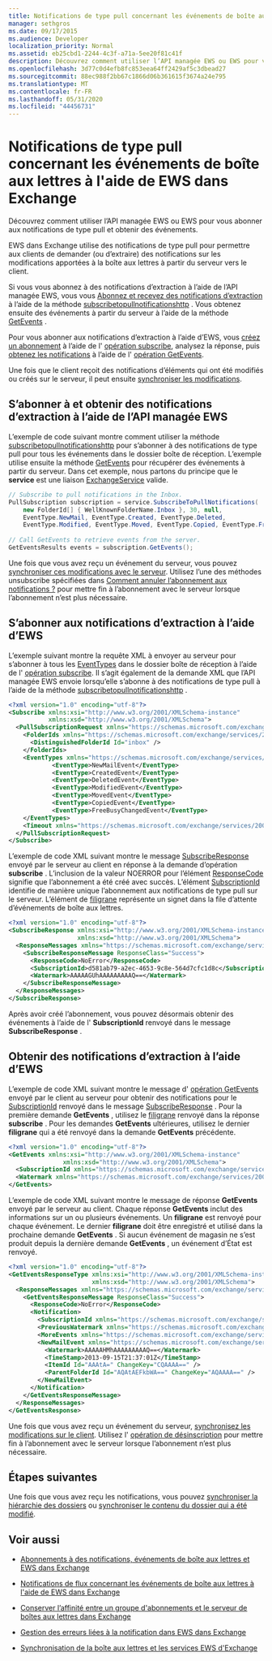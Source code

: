 ```yaml
---
title: Notifications de type pull concernant les événements de boîte aux lettres à l'aide de EWS dans Exchange
manager: sethgros
ms.date: 09/17/2015
ms.audience: Developer
localization_priority: Normal
ms.assetid: eb25cbd1-2244-4c3f-a71a-5ee20f81c41f
description: Découvrez comment utiliser l’API managée EWS ou EWS pour vous abonner aux notifications de type pull et obtenir des événements.
ms.openlocfilehash: 3d77c0d4efb8fc853eea64ff2429af5c3dbead27
ms.sourcegitcommit: 88ec988f2bb67c1866d06b361615f3674a24e795
ms.translationtype: MT
ms.contentlocale: fr-FR
ms.lasthandoff: 05/31/2020
ms.locfileid: "44456731"
---
```

# <a name="pull-notifications-about-mailbox-events-by-using-ews-in-exchange"></a>Notifications de type pull concernant les événements de boîte aux lettres à l'aide de EWS dans Exchange

Découvrez comment utiliser l’API managée EWS ou EWS pour vous abonner aux notifications de type pull et obtenir des événements.
  
EWS dans Exchange utilise des notifications de type pull pour permettre aux clients de demander (ou d’extraire) des notifications sur les modifications apportées à la boîte aux lettres à partir du serveur vers le client.
  
Si vous vous abonnez à des notifications d’extraction à l’aide de l’API managée EWS, vous vous [Abonnez et recevez des notifications d’extraction](how-to-pull-notifications-about-mailbox-events-by-using-ews-in-exchange.md#bk_cepullewsma) à l’aide de la méthode [subscribetopullnotificationshttp](https://msdn.microsoft.com/library/microsoft.exchange.webservices.data.exchangeservice.subscribetopullnotifications%28v=exchg.80%29.aspx) . Vous obtenez ensuite des événements à partir du serveur à l’aide de la méthode [GetEvents](https://msdn.microsoft.com/library/microsoft.exchange.webservices.data.pullsubscription.getevents%28v=exchg.80%29.aspx) . 
  
Pour vous abonner aux notifications d’extraction à l’aide d’EWS, vous [créez un abonnement](how-to-pull-notifications-about-mailbox-events-by-using-ews-in-exchange.md#bk_cepullews) à l’aide de l' [opération subscribe](https://msdn.microsoft.com/library/f17c3d08-c79e-41f1-ba31-6e41e7aafd87%28Office.15%29.aspx), analysez la réponse, puis [obtenez les notifications](how-to-pull-notifications-about-mailbox-events-by-using-ews-in-exchange.md#bk_getpull) à l’aide de l' [opération GetEvents](https://msdn.microsoft.com/library/f268efe5-9a1a-41a2-b6a6-51fcde7720a1%28Office.15%29.aspx).
  
Une fois que le client reçoit des notifications d’éléments qui ont été modifiés ou créés sur le serveur, il peut ensuite [synchroniser les modifications](how-to-pull-notifications-about-mailbox-events-by-using-ews-in-exchange.md#bk_nextsteps).
  
## <a name="subscribe-to-and-get-pull-notifications-by-using-the-ews-managed-api"></a>S’abonner à et obtenir des notifications d’extraction à l’aide de l’API managée EWS
<a name="bk_cepullewsma"> </a>

L’exemple de code suivant montre comment utiliser la méthode [subscribetopullnotificationshttp](https://msdn.microsoft.com/library/microsoft.exchange.webservices.data.exchangeservice.subscribetopullnotifications%28v=exchg.80%29.aspx) pour s’abonner à des notifications de type pull pour tous les événements dans le dossier boîte de réception. L’exemple utilise ensuite la méthode [GetEvents](https://msdn.microsoft.com/library/microsoft.exchange.webservices.data.pullsubscription.getevents%28v=exchg.80%29.aspx) pour récupérer des événements à partir du serveur. Dans cet exemple, nous partons du principe que le **service** est une liaison [ExchangeService](https://msdn.microsoft.com/library/microsoft.exchange.webservices.data.exchangeservice%28v=exchg.80%29.aspx) valide. 
  
```cs
// Subscribe to pull notifications in the Inbox.
PullSubscription subscription = service.SubscribeToPullNotifications( 
    new FolderId[] { WellKnownFolderName.Inbox }, 30, null, 
    EventType.NewMail, EventType.Created, EventType.Deleted,
    EventType.Modified, EventType.Moved, EventType.Copied, EventType.FreeBusyChanged); 
 
// Call GetEvents to retrieve events from the server. 
GetEventsResults events = subscription.GetEvents(); 
```

Une fois que vous avez reçu un événement du serveur, vous pouvez [synchroniser ces modifications avec le serveur](how-to-pull-notifications-about-mailbox-events-by-using-ews-in-exchange.md#bk_nextsteps). Utilisez l’une des méthodes unsubscribe spécifiées dans [Comment annuler l’abonnement aux notifications ?](notification-subscriptions-mailbox-events-and-ews-in-exchange.md#bk_notifunsubscribe) pour mettre fin à l’abonnement avec le serveur lorsque l’abonnement n’est plus nécessaire. 
  
## <a name="subscribe-to-pull-notifications-by-using-ews"></a>S’abonner aux notifications d’extraction à l’aide d’EWS
<a name="bk_cepullews"> </a>

L’exemple suivant montre la requête XML à envoyer au serveur pour s’abonner à tous les [EventTypes](https://msdn.microsoft.com/library/29ded9e5-f191-4aa3-bc3e-500de2fc8818%28Office.15%29.aspx) dans le dossier boîte de réception à l’aide de l' [opération subscribe](https://msdn.microsoft.com/library/f17c3d08-c79e-41f1-ba31-6e41e7aafd87%28Office.15%29.aspx). Il s’agit également de la demande XML que l’API managée EWS envoie lorsqu’elle s’abonne à des notifications de type pull à l’aide de la méthode [subscribetopullnotificationshttp](https://msdn.microsoft.com/library/microsoft.exchange.webservices.data.exchangeservice.subscribetopullnotifications%28v=exchg.80%29.aspx) . 
  
```XML
<?xml version="1.0" encoding="utf-8"?>
<Subscribe xmlns:xsi="http://www.w3.org/2001/XMLSchema-instance" 
           xmlns:xsd="http://www.w3.org/2001/XMLSchema">
  <PullSubscriptionRequest xmlns="https://schemas.microsoft.com/exchange/services/2006/messages">
    <FolderIds xmlns="https://schemas.microsoft.com/exchange/services/2006/types">
      <DistinguishedFolderId Id="inbox" />
    </FolderIds>
    <EventTypes xmlns="https://schemas.microsoft.com/exchange/services/2006/types">
            <EventType>NewMailEvent</EventType>
            <EventType>CreatedEvent</EventType>
            <EventType>DeletedEvent</EventType>
            <EventType>ModifiedEvent</EventType>
            <EventType>MovedEvent</EventType>
            <EventType>CopiedEvent</EventType>
            <EventType>FreeBusyChangedEvent</EventType>
    </EventTypes>
    <Timeout xmlns="https://schemas.microsoft.com/exchange/services/2006/types">30</Timeout>
  </PullSubscriptionRequest>
</Subscribe>
```

L’exemple de code XML suivant montre le message [SubscribeResponse](https://msdn.microsoft.com/library/fd87e9b7-c231-44fa-9f5b-19ae96cda5cc%28Office.15%29.aspx) envoyé par le serveur au client en réponse à la demande d’opération **subscribe** . L’inclusion de la valeur NOERROR pour l’élément [ResponseCode](https://msdn.microsoft.com/library/4b84d670-74c9-4d6d-84e7-f0a9f76f0d93%28Office.15%29.aspx) signifie que l’abonnement a été créé avec succès. L’élément [SubscriptionId](https://msdn.microsoft.com/library/77c0abab-69e8-428e-8c20-22258e4ef71b%28Office.15%29.aspx) identifie de manière unique l’abonnement aux notifications de type pull sur le serveur. L’élément de [filigrane](https://msdn.microsoft.com/library/e1545046-94f9-4ac7-af1c-ea81dfb6822c%28Office.15%29.aspx) représente un signet dans la file d’attente d’événements de boîte aux lettres. 
  
```XML
<?xml version="1.0" encoding="utf-8"?>
<SubscribeResponse xmlns:xsi="http://www.w3.org/2001/XMLSchema-instance" 
                   xmlns:xsd="http://www.w3.org/2001/XMLSchema">
  <ResponseMessages xmlns="https://schemas.microsoft.com/exchange/services/2006/messages">
    <SubscribeResponseMessage ResponseClass="Success">
      <ResponseCode>NoError</ResponseCode>
      <SubscriptionId>d581ab79-a2ec-4653-9c8e-564d7cfc1d8c</SubscriptionId>
      <Watermark>AAAAAGUhAAAAAAAAAQ==</Watermark>
    </SubscribeResponseMessage>
  </ResponseMessages>
</SubscribeResponse>
```

Après avoir créé l’abonnement, vous pouvez désormais obtenir des événements à l’aide de l' **SubscriptionId** renvoyé dans le message **SubscribeResponse** . 
  
## <a name="get-pull-notifications-by-using-ews"></a>Obtenir des notifications d’extraction à l’aide d’EWS
<a name="bk_getpull"> </a>

L’exemple de code XML suivant montre le message d' [opération GetEvents](https://msdn.microsoft.com/library/f268efe5-9a1a-41a2-b6a6-51fcde7720a1%28Office.15%29.aspx) envoyé par le client au serveur pour obtenir des notifications pour le [SubscriptionId](https://msdn.microsoft.com/library/77c0abab-69e8-428e-8c20-22258e4ef71b%28Office.15%29.aspx) renvoyé dans le message [SubscribeResponse](https://msdn.microsoft.com/library/fd87e9b7-c231-44fa-9f5b-19ae96cda5cc%28Office.15%29.aspx) . Pour la première demande **GetEvents** , utilisez le [filigrane](https://msdn.microsoft.com/library/e1545046-94f9-4ac7-af1c-ea81dfb6822c%28Office.15%29.aspx) renvoyé dans la réponse **subscribe** . Pour les demandes **GetEvents** ultérieures, utilisez le dernier **filigrane** qui a été renvoyé dans la demande **GetEvents** précédente. 
  
```XML
<?xml version="1.0" encoding="utf-8"?>
<GetEvents xmlns:xsi="http://www.w3.org/2001/XMLSchema-instance" 
               xmlns:xsd="http://www.w3.org/2001/XMLSchema">
  <SubscriptionId xmlns="https://schemas.microsoft.com/exchange/services/2006/messages">d581ab79-a2ec-4653-9c8e-564d7cfc1d8c</SubscriptionId>
  <Watermark xmlns="https://schemas.microsoft.com/exchange/services/2006/messages">AAAAAGUhAAAAAAAAAQ==</Watermark>
</GetEvents>
```

L’exemple de code XML suivant montre le message de réponse **GetEvents** envoyé par le serveur au client. Chaque réponse **GetEvents** inclut des informations sur un ou plusieurs événements. Un **filigrane** est renvoyé pour chaque événement. Le dernier **filigrane** doit être enregistré et utilisé dans la prochaine demande **GetEvents** . Si aucun événement de magasin ne s’est produit depuis la dernière demande **GetEvents** , un événement d’État est renvoyé. 
  
```XML
<?xml version="1.0" encoding="utf-8"?>
<GetEventsResponseType xmlns:xsi="http://www.w3.org/2001/XMLSchema-instance" 
                       xmlns:xsd="http://www.w3.org/2001/XMLSchema">
  <ResponseMessages xmlns="https://schemas.microsoft.com/exchange/services/2006/messages">
    <GetEventsResponseMessage ResponseClass="Success">
      <ResponseCode>NoError</ResponseCode>
      <Notification>
        <SubscriptionId xmlns="https://schemas.microsoft.com/exchange/services/2006/types">d581ab79-a2ec-4653-9c8e-564d7cfc1d8c</SubscriptionId>
        <PreviousWatermark xmlns="https://schemas.microsoft.com/exchange/services/2006/types">AAAAAGUhAAAAAAAAAQ==</PreviousWatermark>
        <MoreEvents xmlns="https://schemas.microsoft.com/exchange/services/2006/types">false</MoreEvents>
        <NewMailEvent xmlns="https://schemas.microsoft.com/exchange/services/2006/types">
          <Watermark>AAAAAHMhAAAAAAAAAQ==</Watermark>
          <TimeStamp>2013-09-15T21:37:01Z</TimeStamp>
          <ItemId Id="AAAtA=" ChangeKey="CQAAAA==" />
          <ParentFolderId Id="AQAtAEFkbWA==" ChangeKey="AQAAAA==" />
        </NewMailEvent>
      </Notification>
    </GetEventsResponseMessage>
  </ResponseMessages>
</GetEventsResponse>
```

Une fois que vous avez reçu un événement du serveur, [synchronisez les modifications sur le client](how-to-pull-notifications-about-mailbox-events-by-using-ews-in-exchange.md#bk_nextsteps). Utilisez l' [opération de désinscription](https://msdn.microsoft.com/library/994a9d2b-1501-4804-90f0-12bd914496ec%28Office.15%29.aspx) pour mettre fin à l’abonnement avec le serveur lorsque l’abonnement n’est plus nécessaire. 
  
## <a name="next-steps"></a>Étapes suivantes
<a name="bk_nextsteps"> </a>

Une fois que vous avez reçu les notifications, vous pouvez [synchroniser la hiérarchie des dossiers](how-to-synchronize-folders-by-using-ews-in-exchange.md) ou [synchroniser le contenu du dossier qui a été modifié](how-to-synchronize-items-by-using-ews-in-exchange.md).
  
## <a name="see-also"></a>Voir aussi


- [Abonnements à des notifications, événements de boîte aux lettres et EWS dans Exchange](notification-subscriptions-mailbox-events-and-ews-in-exchange.md)
    
- [Notifications de flux concernant les événements de boîte aux lettres à l'aide de EWS dans Exchange](how-to-stream-notifications-about-mailbox-events-by-using-ews-in-exchange.md)
    
- [Conserver l’affinité entre un groupe d'abonnements et le serveur de boîtes aux lettres dans Exchange](how-to-maintain-affinity-between-group-of-subscriptions-and-mailbox-server.md)
    
- [Gestion des erreurs liées à la notification dans EWS dans Exchange](handling-notification-related-errors-in-ews-in-exchange.md)
    
- [Synchronisation de la boîte aux lettres et les services EWS d'Exchange](mailbox-synchronization-and-ews-in-exchange.md)
    

